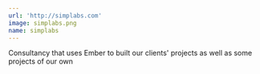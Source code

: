 ```yaml
---
url: 'http://simplabs.com'
image: simplabs.png
name: simplabs
---
```

Consultancy that uses Ember to built our clients' projects as well as some projects of our own